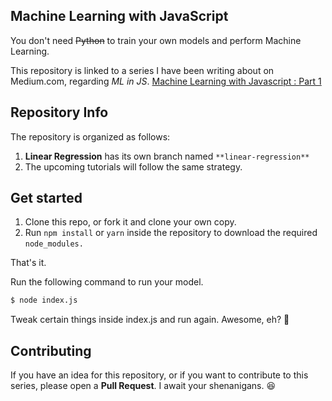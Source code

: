 ## Machine Learning with JavaScript

You don't need ~~Python~~ to train your own models and perform Machine Learning.

This repository is linked to a series I have been writing about on Medium.com, regarding _ML in JS_. [Machine Learning with Javascript : Part 1](https://hackernoon.com/machine-learning-with-javascript-part-1-9b97f3ed4fe5)

## Repository Info

The repository is organized as follows:

1. **Linear Regression** has its own branch named `**linear-regression**`
2. The upcoming tutorials will follow the same strategy.

## Get started

1. Clone this repo, or fork it and clone your own copy.
2. Run `npm install` or `yarn` inside the repository to download the required `node_modules.`

That's it. 

Run the following command to run your model.

```bash
$ node index.js
```
Tweak certain things inside index.js and run again. Awesome, eh? :tada:

## Contributing

If you have an idea for this repository, or if you want to contribute to this series, please open a **Pull Request**. I await your shenanigans. :laughing:
